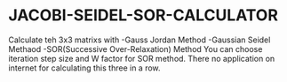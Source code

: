 # JACOBI-SEIDEL-SOR-CALCULATOR
Calculate teh 3x3 matrixs with
-Gauss Jordan Method
-Gaussian Seidel Methaod
-SOR(Successive Over-Relaxation) Method
You can choose iteration step size and W factor for SOR method.
There no application on internet for calculating this three in a row.
